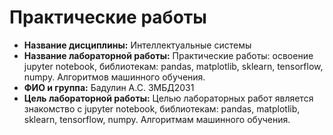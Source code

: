 # Практические работы
* __Название дисциплины:__ Интеллектуальные системы
* __Название лабораторной работы:__ Практические работы: освоение jupyter notebook, библиотекам: pandas, matplotlib, sklearn, tensorflow, numpy. Алгоритмов машинного обучения.
* __ФИО и группа:__ Бадулин А.С. ЗМБД2031
* __Цель лабораторной работы:__ Целью лабораторных работ является знакомство с jupyter notebook, библиотекам: pandas, matplotlib, sklearn, tensorflow, numpy. Алгоритмам машинного обучения.
